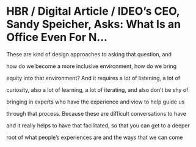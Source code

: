 # HBR / Digital Article / IDEO’s CEO, Sandy Speicher, Asks: What Is an Office Even For N…

These are kind of design approaches to asking that question, and

how do we become a more inclusive environment, how do we bring

equity into that environment? And it requires a lot of listening, a lot of

curiosity, also a lot of learning, a lot of iterating, and also don’t be shy of

bringing in experts who have the experience and view to help guide us

through that process. Because these are difficult conversations to have

and it really helps to have that facilitated, so that you can get to a deeper

root of what people’s experiences are and the ways that we can come